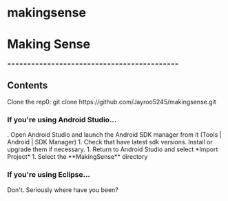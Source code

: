 # makingsense
<h1>Making Sense</h1>
===========================================
<h2>Contents</h2>
Clone the rep0: git clone https://github.com/Jayroo5245/makingsense.git
<h3>If you're using Android Studio...</h3>
. Open Android Studio and launch the Android SDK manager from it (Tools | Android | SDK Manager)
1. Check that have latest sdk versions. Install or upgrade them if necessary.
1. Return to Android Studio and select *Import Project*
1. Select the **MakingSense** directory

<h3>If you're using Eclipse...</h3>
Don't. Seriously where have you been?


